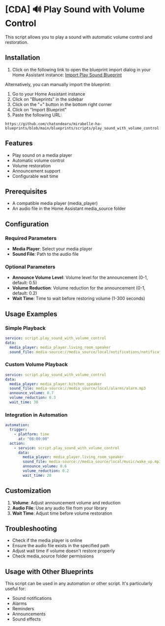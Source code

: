 # [CDA] 🔊 Play Sound with Volume Control

This script allows you to play a sound with automatic volume control and restoration.

## Installation

1. Click on the following link to open the blueprint import dialog in your Home Assistant instance:
[Import Play Sound Blueprint](https://my.home-assistant.io/redirect/blueprint_import/?blueprint_url=https%3A%2F%2Fgithub.com%2Fchatondearu%2Fmirabelle-ha-blueprints%2Fblob%2Fmain%2Fblueprints%2Fscripts%2Fplay_sound_with_volume_control.yaml)

Alternatively, you can manually import the blueprint:
1. Go to your Home Assistant instance
2. Click on "Blueprints" in the sidebar
3. Click on the "+" button in the bottom right corner
4. Click on "Import Blueprint"
5. Paste the following URL:
```
https://github.com/chatondearu/mirabelle-ha-blueprints/blob/main/blueprints/scripts/play_sound_with_volume_control.yaml
```

## Features

- Play sound on a media player
- Automatic volume control
- Volume restoration
- Announcement support
- Configurable wait time

## Prerequisites

- A compatible media player (media_player)
- An audio file in the Home Assistant media_source folder

## Configuration

### Required Parameters

- **Media Player**: Select your media player
- **Sound File**: Path to the audio file

### Optional Parameters

- **Announce Volume Level**: Volume level for the announcement (0-1, default: 0.5)
- **Volume Reduction**: Volume reduction for the announcement (0-1, default: 0.2)
- **Wait Time**: Time to wait before restoring volume (1-300 seconds)

## Usage Examples

### Simple Playback
```yaml
service: script.play_sound_with_volume_control
data:
  media_player: media_player.living_room_speaker
  sound_file: media-source://media_source/local/notifications/notification.mp3
```

### Custom Volume Playback
```yaml
service: script.play_sound_with_volume_control
data:
  media_player: media_player.kitchen_speaker
  sound_file: media-source://media_source/local/alarms/alarm.mp3
  announce_volume: 0.7
  volume_reduction: 0.3
  wait_time: 30
```

### Integration in Automation
```yaml
automation:
  trigger:
    - platform: time
      at: "08:00:00"
  action:
    - service: script.play_sound_with_volume_control
      data:
        media_player: media_player.living_room_speaker
        sound_file: media-source://media_source/local/music/wake_up.mp3
        announce_volume: 0.6
        volume_reduction: 0.2
        wait_time: 20
```

## Customization

1. **Volume**: Adjust announcement volume and reduction
2. **Audio File**: Use any audio file from your library
3. **Wait Time**: Adjust time before volume restoration

## Troubleshooting

- Check if the media player is online
- Ensure the audio file exists in the specified path
- Adjust wait time if volume doesn't restore properly
- Check media_source folder permissions

## Usage with Other Blueprints

This script can be used in any automation or other script. It's particularly useful for:
- Sound notifications
- Alarms
- Reminders
- Announcements
- Sound effects 